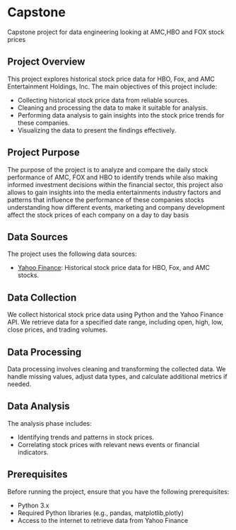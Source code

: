 # Capstone
Capstone project for data engineering looking at AMC,HBO and FOX stock prices

## Project Overview

This project explores historical stock price data for HBO, Fox, and AMC Entertainment Holdings, Inc. The main objectives of this project include:

- Collecting historical stock price data from reliable sources.
- Cleaning and processing the data to make it suitable for analysis.
- Performing data analysis to gain insights into the stock price trends for these companies.
- Visualizing the data to present the findings effectively.

## Project Purpose

The purpose of the project is to analyze and compare the daily stock performance of AMC, FOX and HBO to identify trends while also making informed investment decisions within the financial sector, this project also allows
to gain insights into the media entertainments industry factors and patterns that influence the performance of these companies stocks understanding how different events, marketing and company development affect the stock prices of each company on a day to day basis


## Data Sources

The project uses the following data sources:

- [Yahoo Finance](https://finance.yahoo.com/): Historical stock price data for HBO, Fox, and AMC stocks.

## Data Collection

We collect historical stock price data using Python and the Yahoo Finance API. We retrieve data for a specified date range, including open, high, low, close prices, and trading volumes.

## Data Processing

Data processing involves cleaning and transforming the collected data. We handle missing values, adjust data types, and calculate additional metrics if needed.

## Data Analysis

The analysis phase includes:

- Identifying trends and patterns in stock prices.
- Correlating stock prices with relevant news events or financial indicators.


## Prerequisites

Before running the project, ensure that you have the following prerequisites:

- Python 3.x
- Required Python libraries (e.g., pandas, matplotlib,plotly)
- Access to the internet to retrieve data from Yahoo Finance

